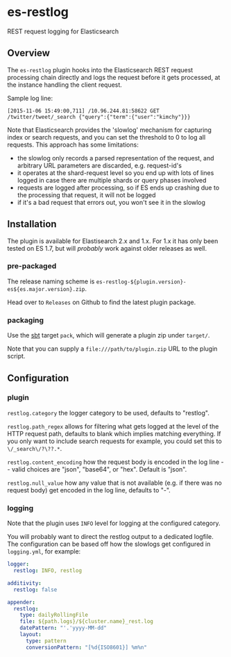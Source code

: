 # es-restlog

REST request logging for Elasticsearch

## Overview

The `es-restlog` plugin hooks into the Elasticsearch REST request processing chain directly and logs the request before it gets processed, at the instance handling the client request.

Sample log line:

```
[2015-11-06 15:49:00,711] /10.96.244.81:58622 GET /twitter/tweet/_search {"query":{"term":{"user":"kimchy"}}}
```

Note that Elasticsearch provides the 'slowlog' mechanism for capturing index or search requests, and you can set the threshold to 0 to log all requests. This approach has some limitations:
  * the slowlog only records a parsed representation of the request, and arbitrary URL parameters are discarded, e.g. request-id's
  * it operates at the shard-request level so you end up with lots of lines logged in case there are multiple shards or query phases involved
  * requests are logged after processing, so if ES ends up crashing due to the processing that request, it will not be logged
  * if it's a bad request that errors out, you won't see it in the slowlog

## Installation

The plugin is available for Elastisearch 2.x and 1.x. For 1.x it has only been tested on ES 1.7, but will _probably_ work against older releases as well.

### pre-packaged

The release naming scheme is `es-restlog-${plugin.version}-es${es.major.version}.zip`.

Head over to `Releases` on Github to find the latest plugin package.

### packaging

Use the [sbt](http://www.scala-sbt.org/#install) target `pack`, which will generate a plugin zip under `target/`.

Note that you can supply a `file:///path/to/plugin.zip` URL to the plugin script. 

## Configuration

### plugin

`restlog.category` the logger category to be used, defaults to "restlog".

`restlog.path_regex` allows for filtering what gets logged at the level of the HTTP request path, defaults to blank which implies matching everything. If you only want to include search requests for example, you could set this to `\/_search\/?\??.*`.
 
`restlog.content_encoding` how the request body is encoded in the log line -- valid choices are "json", "base64", or "hex". Default is "json".

`restlog.null_value` how any value that is not available (e.g. if there was no request body) get encoded in the log line, defaults to "-".

### logging

Note that the plugin uses `INFO` level for logging at the configured category.

You will probably want to direct the restlog output to a dedicated logfile. The configuration can be based off how the slowlogs get configured in `logging.yml`, for example:

```yaml
logger:
  restlog: INFO, restlog

additivity:
  restlog: false

appender:
  restlog:
    type: dailyRollingFile
    file: ${path.logs}/${cluster.name}_rest.log
    datePattern: "'.'yyyy-MM-dd"
    layout:
      type: pattern
      conversionPattern: "[%d{ISO8601}] %m%n"
```
